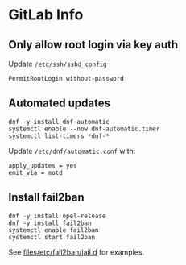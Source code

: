 # GitLab Info

## Only allow root login via key auth

Update `/etc/ssh/sshd_config`

```
PermitRootLogin without-password
```

## Automated updates

```
dnf -y install dnf-automatic
systemctl enable --now dnf-automatic.timer
systemctl list-timers *dnf-*
```

Update `/etc/dnf/automatic.conf` with:

```
apply_updates = yes
emit_via = motd
```

## Install fail2ban

```
dnf -y install epel-release
dnf -y install fail2ban
systemctl enable fail2ban
systemctl start fail2ban
```

See [files/etc/fail2ban/jail.d](files/etc/fail2ban/jail.d) for examples.
